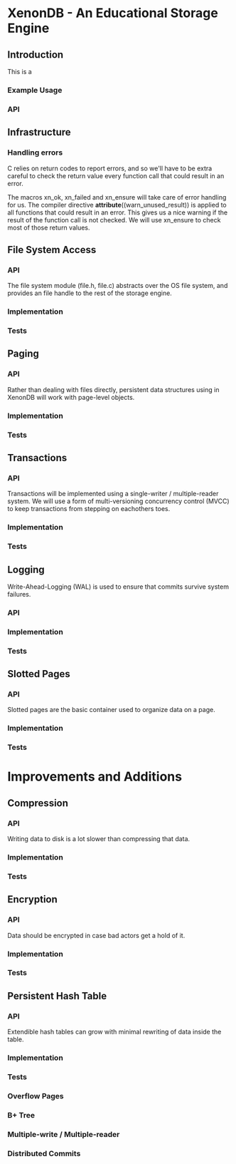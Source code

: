# XenonDB - An Educational Storage Engine

## Introduction
This is a 
### Example Usage
### API

## Infrastructure
### Handling errors
C relies on return codes to report errors, and so we'll have to be extra careful to check the return value
every function call that could result in an error.

The macros xn_ok, xn_failed and xn_ensure will take care of error handling for us.  The compiler
directive __attribute__((warn_unused_result)) is applied to all functions that could result in an
error.  This gives us a nice warning if the result of the function call is not checked.  We will use
xn_ensure to check most of those return values.  

## File System Access
### API
The file system module (file.h, file.c) abstracts over the OS file system, and provides an file handle to
the rest of the storage engine.  
### Implementation
### Tests

## Paging
### API
Rather than dealing with files directly, persistent data structures using in XenonDB will work with page-level
objects.  
### Implementation
### Tests

## Transactions
### API
Transactions will be implemented using a single-writer / multiple-reader system.  We will
use a form of multi-versioning concurrency control (MVCC) to keep transactions from stepping on eachothers toes. 
### Implementation
### Tests

## Logging
Write-Ahead-Logging (WAL) is used to ensure that commits survive system failures.  
### API
### Implementation
### Tests

## Slotted Pages
### API
Slotted pages are the basic container used to organize data on a page.
### Implementation
### Tests

# Improvements and Additions

## Compression
### API
Writing data to disk is a lot slower than compressing that data.
### Implementation
### Tests

## Encryption
### API
Data should be encrypted in case bad actors get a hold of it.
### Implementation
### Tests

## Persistent Hash Table
### API
Extendible hash tables can grow with minimal rewriting of data inside the table.
### Implementation
### Tests

### Overflow Pages
### B+ Tree
### Multiple-write / Multiple-reader
### Distributed Commits
